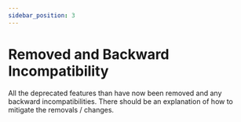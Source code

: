 ```yaml
---
sidebar_position: 3
---
```


Removed and Backward Incompatibility
====================================

All the deprecated features than have now been removed and any backward incompatibilities.
There should be an explanation of how to mitigate the removals / changes.
